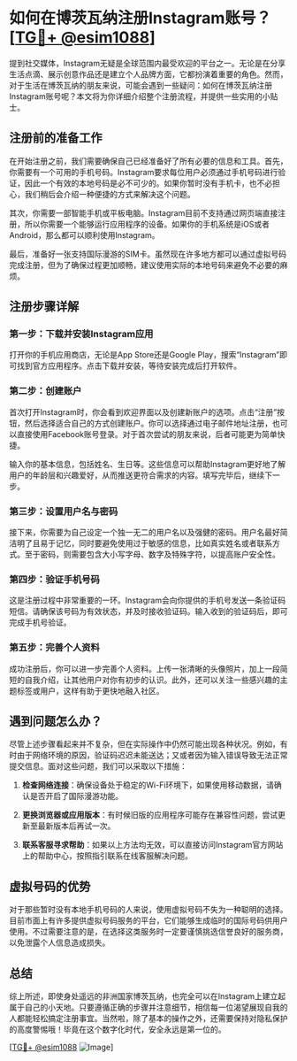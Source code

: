 # 如何在博茨瓦纳注册Instagram账号？[[TG💪+ @esim1088](https://t.me/s/esim1088)]

提到社交媒体，Instagram无疑是全球范围内最受欢迎的平台之一。无论是在分享生活点滴、展示创意作品还是建立个人品牌方面，它都扮演着重要的角色。然而，对于生活在博茨瓦纳的朋友来说，可能会遇到一些疑问：如何在博茨瓦纳注册Instagram账号呢？本文将为你详细介绍整个注册流程，并提供一些实用的小贴士。

## 注册前的准备工作

在开始注册之前，我们需要确保自己已经准备好了所有必要的信息和工具。首先，你需要有一个可用的手机号码。Instagram要求每位用户必须通过手机号码进行验证，因此一个有效的本地号码是必不可少的。如果你暂时没有手机卡，也不必担心，我们稍后会介绍一种便捷的方式来解决这个问题。

其次，你需要一部智能手机或平板电脑。Instagram目前不支持通过网页端直接注册，所以你需要一个能够运行应用程序的设备。如果你的手机系统是iOS或者Android，那么都可以顺利使用Instagram。

最后，准备好一张支持国际漫游的SIM卡。虽然现在许多地方都可以通过虚拟号码完成注册，但为了确保过程更加顺畅，建议使用实际的本地号码来避免不必要的麻烦。

## 注册步骤详解

### 第一步：下载并安装Instagram应用

打开你的手机应用商店，无论是App Store还是Google Play，搜索“Instagram”即可找到官方应用程序。点击下载并安装，等待安装完成后打开软件。

### 第二步：创建账户

首次打开Instagram时，你会看到欢迎界面以及创建新账户的选项。点击“注册”按钮，然后选择适合自己的方式创建账户。你可以选择通过电子邮件地址注册，也可以直接使用Facebook账号登录。对于首次尝试的朋友来说，后者可能更为简单快捷。

输入你的基本信息，包括姓名、生日等。这些信息可以帮助Instagram更好地了解用户的年龄层和兴趣爱好，从而推送更符合需求的内容。填写完毕后，继续下一步。

### 第三步：设置用户名与密码

接下来，你需要为自己设定一个独一无二的用户名以及强健的密码。用户名最好简洁明了且易于记忆，同时要避免使用过于敏感的信息，比如真实姓名或者联系方式。至于密码，则需要包含大小写字母、数字及特殊字符，以提高账户安全性。

### 第四步：验证手机号码

这是注册过程中非常重要的一环。Instagram会向你提供的手机号发送一条验证码短信。请确保该号码为有效状态，并及时接收验证码。输入收到的验证码后，即可完成手机号验证。

### 第五步：完善个人资料

成功注册后，你可以进一步完善个人资料。上传一张清晰的头像照片，加上一段简短的自我介绍，让其他用户对你有初步的认识。此外，还可以关注一些感兴趣的主题标签或用户，这样有助于更快地融入社区。

## 遇到问题怎么办？

尽管上述步骤看起来并不复杂，但在实际操作中仍然可能出现各种状况。例如，有时由于网络环境的原因，验证码迟迟未能送达；又或者因为输入错误导致无法正常提交信息。面对这些问题，我们可以采取以下措施：

1. **检查网络连接**：确保设备处于稳定的Wi-Fi环境下，如果使用移动数据，请确认是否开启了国际漫游功能。
   
2. **更换浏览器或应用版本**：有时候旧版的应用程序可能存在兼容性问题，尝试更新至最新版本后再试一次。
   
3. **联系客服寻求帮助**：如果以上方法均无效，可以直接访问Instagram官方网站上的帮助中心，按照指引联系在线客服解决问题。

## 虚拟号码的优势

对于那些暂时没有本地手机号码的人来说，使用虚拟号码不失为一种聪明的选择。目前市面上有许多提供虚拟号码服务的平台，它们能够生成临时的国际号码供用户使用。不过需要注意的是，在选择这类服务时一定要谨慎挑选信誉良好的服务商，以免泄露个人信息造成损失。

## 总结

综上所述，即使身处遥远的非洲国家博茨瓦纳，也完全可以在Instagram上建立起属于自己的小天地。只要遵循正确的步骤并注意细节，相信每一位渴望展现自我的人都能轻松搞定注册事宜。当然啦，除了基本的操作之外，还需要保持对隐私保护的高度警惕哦！毕竟在这个数字化时代，安全永远是第一位的。

[[TG💪+ @esim1088](https://t.me/s/esim1088) ![Image](https://i.postimg.cc/4NQfJmqS/Snipaste-2025-05-13-00-14-12.png)]